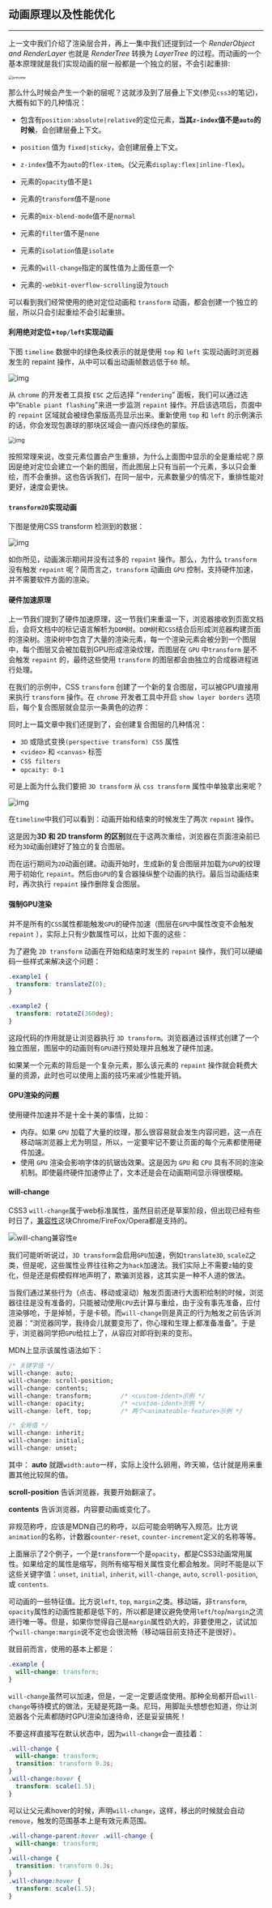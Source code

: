 ## 动画原理以及性能优化

-----

上一文中我们介绍了渲染层合并，再上一集中我们还提到过一个 *RenderObject and RenderLayer* 也就是 *RenderTree* 转换为 *LayerTree* 的过程。而动画的一个基本原理就是我们实现动画的层一般都是一个独立的层，不会引起重排:

<img src="assets/v2-465672ecda3f6ec38497238a8c31e116_r.jpg" alt="preview" style="zoom:50%;" />

那么什么时候会产生一个新的层呢？这就涉及到了层叠上下文(参见`css3`的笔记)，大概有如下的几种情况：

- 包含有`position:absolute|relative`的定位元素，**当其`z-index`值不是`auto`的时候**，会创建层叠上下文。
- `position` 值为 `fixed|sticky`，会创建层叠上下文。

- `z-index`值不为`auto`的`flex-item`。(父元素`display:flex|inline-flex`)。
- 元素的`opacity`值不是`1`
- 元素的`transform`值不是`none`
- 元素的`mix-blend-mode`值不是`normal`
- 元素的`filter`值不是`none`
- 元素的`isolation`值是`isolate`
- 元素的`will-change`指定的属性值为上面任意一个
- 元素的`-webkit-overflow-scrolling`设为`touch`

可以看到我们经常使用的绝对定位动画和 `transform` 动画，都会创建一个独立的层，所以只会引起重绘不会引起重排。

#### 利用绝对定位+`top/left`实现动画

下图 `timeline` 数据中的绿色条纹表示的就是使用 `top` 和 `left` 实现动画时浏览器发生的 repaint 操作，从中可以看出动画帧数远低于`60` 帧。

![img](assets/1448781624hardware-acc-01.png)

从 `chrome` 的开发者工具按 `ESC` 之后选择 “`rendering`” 面板，我们可以通过选中“`Enable piant flashing`”来进一步监测 `repaint` 操作。开启该选项后，页面中的 `repaint` 区域就会被绿色蒙版高亮显示出来。重新使用 `top` 和 `left` 的示例演示的话，你会发现包裹球的那块区域会一直闪烁绿色的蒙版。

<img src="assets/1448804173hardware-acc-03.jpg" alt="img" style="zoom:80%;" />

按照常理来说，改变元素位置会产生重排，为什么上面图中显示的全是重绘呢？原因是绝对定位会建立一个新的图层，而此图层上只有当前一个元素，多以只会重绘，而不会重排。这也告诉我们，在同一层中，元素数量少的情况下，重排性能对更好，速度会更快。

#### `transform2D`实现动画

下图是使用CSS transform 检测到的数据：

![img](assets/1448781628hardware-acc-02.png)

如你所见，动画演示期间并没有过多的 `repaint` 操作。那么，为什么 `transform` 没有触发 `repaint` 呢？简而言之，`transform` 动画由 `GPU` 控制，支持硬件加速，并不需要软件方面的渲染。

#### 硬件加速原理

上一节我们提到了硬件加速原理，这一节我们来重温一下，浏览器接收到页面文档后，会将文档中的标记语言解析为`DOM`树。`DOM`树和`CSS`结合后形成浏览器构建页面的渲染树。渲染树中包含了大量的渲染元素，每一个渲染元素会被分到一个图层中，每个图层又会被加载到GPU形成渲染纹理，而图层在 `GPU` 中`transform` 是不会触发 `repaint` 的，最终这些使用 `transform` 的图层都会由独立的合成器进程进行处理。

在我们的示例中，CSS `transform` 创建了一个新的复合图层，可以被GPU直接用来执行 `transform` 操作。在 `chrome` 开发者工具中开启 `show layer borders` 选项后，每个复合图层就会显示一条黄色的边界：

同时上一篇文章中我们还提到了，会创建复合图层的几种情况：

+ `3D` 或隐式变换`(perspective transform) CSS` 属性
+ `<video>` 和 `<canvas>` 标签
+ `CSS filters`
+ `opcaity: 0-1`

可是上面为什么我们要把 `3D transform` 从 `css transform` 属性中单独拿出来呢？

![img](assets/1448781619hardware-acc-05.png)

在`timeline`中我们可以看到：动画开始和结束的时候发生了两次 `repaint` 操作。

这是因为**3D 和 2D transform 的区别**就在于这两次重绘，浏览器在页面渲染前已经为`3D`动画创建好了独立的复合图层。

而在运行期间为`2D`动画创建。动画开始时，生成新的复合图层并加载为`GPU`的纹理用于初始化 `repaint`。然后由`GPU`的复合器操纵整个动画的执行。最后当动画结束时，再次执行 `repaint` 操作删除复合图层。

#### 强制GPU渲染

并不是所有的`CSS`属性都能触发`GPU`的硬件加速（图层在`GPU`中属性改变不会触发 `repaint` ），实际上只有少数属性可以，比如下面的这些：

为了避免 `2D transform` 动画在开始和结束时发生的 `repaint` 操作，我们可以硬编码一些样式来解决这个问题：

```css
.example1 {
  transform: translateZ(0);
}

.example2 {
  transform: rotateZ(360deg);
}
```

这段代码的作用就是让浏览器执行 `3D transform`。浏览器通过该样式创建了一个独立图层，图层中的动画则有`GPU`进行预处理并且触发了硬件加速。

如果某一个元素的背后是一个复杂元素，那么该元素的 `repaint` 操作就会耗费大量的资源，此时也可以使用上面的技巧来减少性能开销。

#### GPU渲染的问题

使用硬件加速并不是十全十美的事情，比如：

+ 内存。如果 `GPU` 加载了大量的纹理，那么很容易就会发生内容问题，这一点在移动端浏览器上尤为明显，所以，一定要牢记不要让页面的每个元素都使用硬件加速。
+ 使用 `GPU` 渲染会影响字体的抗锯齿效果。这是因为 `GPU` 和 `CPU` 具有不同的渲染机制。即使最终硬件加速停止了，文本还是会在动画期间显示得很模糊。

#### will-change

CSS3 `will-change`属于web标准属性，虽然目前还是草案阶段，但出现已经有些时日了，[兼容性](http://caniuse.com/will-change/embed)这块Chrome/FireFox/Opera都是支持的。

![will-chang兼容性e](assets/2018-01-09_003111.png)

我们可能听听说过，`3D transform`会启用`GPU`加速，例如`translate3D`, `scaleZ`之类，但是呢，这些属性业界往往称之为`hack`加速法。我们实际上不需要`z`轴的变化，但是还是假模假样地声明了，欺骗浏览器，这其实是一种不人道的做法。

当我们通过某些行为（点击、移动或滚动）触发页面进行大面积绘制的时候，浏览器往往是没有准备的，只能被动使用`CPU`去计算与重绘，由于没有事先准备，应付渲染够呛，于是掉帧，于是卡顿。而`will-change`则是真正的行为触发之前告诉浏览器：“浏览器同学，我待会儿就要变形了，你心理和生理上都准备准备”。于是乎，浏览器同学把`GPU`给拉上了，从容应对即将到来的变形。

MDN上显示该属性语法如下：

```css
/* 关键字值 */
will-change: auto;
will-change: scroll-position;
will-change: contents;
will-change: transform;        /* <custom-ident>示例 */
will-change: opacity;          /* <custom-ident>示例 */
will-change: left, top;        /* 两个<animateable-feature>示例 */

/* 全局值 */
will-change: inherit;
will-change: initial;
will-change: unset;
```

其中：
**auto** 就跟`width:auto`一样，实际上没什么卵用，昨天嘛，估计就是用来重置其他比较屌的值。

**scroll-position** 告诉浏览器，我要开始翻滚了。

**contents** 告诉浏览器，内容要动画或变化了。

**<custom-ident>** 非规范称呼，应该是MDN自己的称呼，以后可能会明确写入规范。比方说`animation`的名称，计数器`counter-reset`, `counter-increment`定义的名称等等。

上面展示了2个例子，一个是`transform`一个是`opacity`，都是CSS3动画常用属性。如果给定的属性是缩写，则所有缩写相关属性变化都会触发。同时不能是以下这些关键字值：`unset`, `initial`, `inherit`, `will-change`, `auto`, `scroll-position`, 或 `contents`.

**<animateable-feature>** 可动画的一些特征值。比方说`left`, `top`, `margin`之类。移动端，非`transform`, `opacity`属性的动画性能都是低下的，所以都是建议避免使用`left`/`top`/`margin`之流进行唯一等。但是，如果你觉得自己是`margin`属性奶大的，非要使用之，试试加个`will-change:margin`说不定也会很流畅（移动端目前支持还不是很好）。

就目前而言，使用的基本上都是：

```css
.example {
  will-change: transform;
}
```

`will-change`虽然可以加速，但是，一定一定要适度使用。那种全局都开启`will-change`等待模式的做法，无疑是死路一条。尼玛，用脚趾头想想也知道，你让浏览器各个元素都随时GPU渲染加速待命，还是妥妥搞死！

不要这样直接写在默认状态中，因为`will-change`会一直挂着：

```css
.will-change {
  will-change: transform;
  transition: transform 0.3s;
}
.will-change:hover {
  transform: scale(1.5);
}
```

可以让父元素hover的时候，声明`will-change`，这样，移出的时候就会自动`remove`，触发的范围基本上是有效元素范围。

```css
.will-change-parent:hover .will-change {
  will-change: transform;
}
.will-change {
  transition: transform 0.3s;
}
.will-change:hover {
  transform: scale(1.5);
}
```